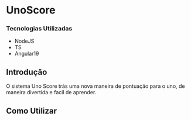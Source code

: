 # UnoScore

### Tecnologias Utilizadas
- NodeJS
- TS
- Angular19

## Introdução
O sistema Uno Score trás uma nova maneira de pontuação para o uno, de maneira divertida e facil de aprender.

## Como Utilizar

